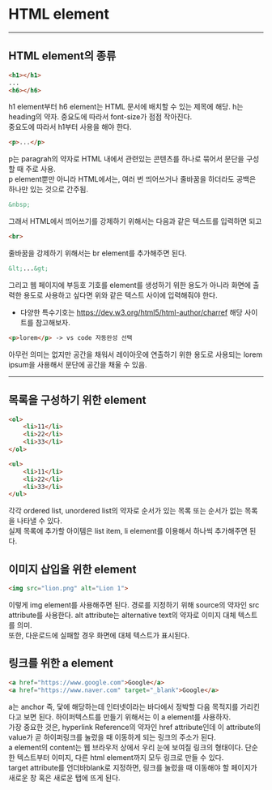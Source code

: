 # HTML element

* * * 

## HTML element의 종류
```html
<h1></h1>
...
<h6></h6>
```
h1 element부터 h6 element는 HTML 문서에 배치할 수 있는 제목에 해당. h는 heading의 약자. 중요도에 따라서 font-size가 점점 작아진다.  
중요도에 따라서 h1부터 사용을 해야 한다.

```html
<p>...</p>
```
p는 paragrah의 약자로 HTML 내에서 관련있는 콘텐츠를 하나로 묶어서 문단을 구성할 때 주로 사용.  
p element뿐만 아니라 HTML에서는, 여러 번 띄어쓰거나 줄바꿈을 하더라도 공백은 하나만 있는 것으로 간주됨.

```html
&nbsp;
```
그래서 HTML에서 띄어쓰기를 강제하기 위해서는 다음과 같은 텍스트를 입력하면 되고

```html
<br>
```
줄바꿈을 강제하기 위해서는 br element를 추가해주면 된다.

```html
&lt;...&gt;
```
그리고 웹 페이지에 부등호 기호를 element를 생성하기 위한 용도가 아니라 화면에 출력한 용도로 사용하고 싶다면 위와 같은 텍스트 사이에 입력해줘야 한다.
- 다양한 특수기호는 https://dev.w3.org/html5/html-author/charref 해당 사이트를 참고해보자.

```html
<p>lorem</p> -> vs code 자동완성 선택
```
아무런 의미는 없지만 공간을 채워서 레이아웃에 연출하기 위한 용도로 사용되는 lorem ipsum을 사용해서 문단에 공간을 채울 수 있음.

* * * 

## 목록을 구성하기 위한 element

```html
<ol>
    <li>11</li>
    <li>22</li>
    <li>33</li>
</ol>

<ul>
    <li>11</li>
    <li>22</li>
    <li>33</li>
</ul>
```
각각 ordered list, unordered list의 약자로 순서가 있는 목록 또는 순서가 없는 목록을 나타낼 수 있다.  
실제 목록에 추가할 아이템은 list item, li element를 이용해서 하나씩 추가해주면 된다.

## 이미지 삽입을 위한 element
```html
<img src="lion.png" alt="Lion 1">
```
이렇게 img element를 사용해주면 된다. 경로를 지정하기 위해 source의 약자인 src attribute를 사용한다. alt attribute는 alternative text의 약자로 이미지 대체 텍스트를 의미.  
또한, 다운로드에 실패할 경우 화면에 대체 텍스트가 표시된다.

## 링크를 위한 a element
```html
<a href="https://www.google.com">Google</a>
<a href="https://www.naver.com" target="_blank">Google</a>
```
a는 anchor 즉, 닻에 해당하는데 인터넷이라는 바다에서 정박할 다음 목적지를 가리킨다고 보면 된다. 하이퍼텍스트를 만들기 위해서는 이 a element를 사용하자.  
가장 중요한 것은, hyperlink Reference의 약자인 href attribute인데 이 attribute의 value가 곧 하이퍼링크를 눌렀을 때 이동하게 되는 링크의 주소가 된다.  
a element의 content는 웹 브라우저 상에서 우리 눈에 보여질 링크의 형태이다. 단순한 텍스트부터 이미지, 다른 html element까지 모두 링크로 만들 수 있다.  
target attribute를 언더바blank로 지정하면, 링크를 눌렀을 때 이동해야 할 페이지가 새로운 창 혹은 새로운 탭에 뜨게 된다.

